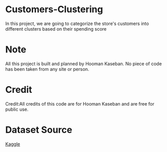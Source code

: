 # Customers-Clustering
In this project, we are going to categorize the store's customers into different clusters based on their spending score
# Note
All this project is built and planned by Hooman Kaseban. No piece of code has been taken from any site or person.
# Credit
Credit:All credits of this code are for Hooman Kaseban and are free for public use.
# Dataset Source
<a href="https://www.kaggle.com" target='blank'>Kaggle</a>

